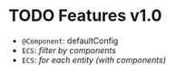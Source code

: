 
TODO Features v1.0
===================

- `@Component`: defaultConfig
- `ECS`: _filter by components_
- `ECS`: _for each entity (with components)_
